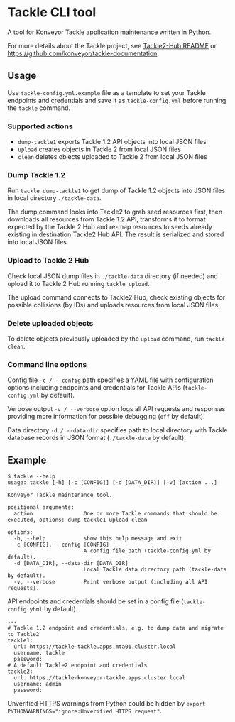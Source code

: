 # Tackle CLI tool

A tool for Konveyor Tackle application maintenance written in Python.

For more details about the Tackle project, see [Tackle2-Hub README](https://github.com/konveyor/tackle2-hub) or https://github.com/konveyor/tackle-documentation.

## Usage

Use ```tackle-config.yml.example``` file as a template to set your Tackle endpoints and credentials and save it as ```tackle-config.yml``` before running the ```tackle``` command.

### Supported actions
- ```dump-tackle1``` exports Tackle 1.2 API objects into local JSON files
- ```upload``` creates objects in Tackle 2 from local JSON files
- ```clean``` deletes objects uploaded to Tackle 2 from local JSON files

### Dump Tackle 1.2

Run ```tackle dump-tackle1``` to get dump of Tackle 1.2 objects into JSON files in local directory ```./tackle-data```.

The dump command looks into Tackle2 to grab seed resources first, then downloads all resources from Tackle 1.2 API, transforms it to format expected by the Tackle 2 Hub and re-map resources to seeds already existing in destination Tackle2 Hub API. The result is serialized and stored into local JSON files.

### Upload to Tackle 2 Hub

Check local JSON dump files in ```./tackle-data``` directory (if needed) and upload it to Tackle 2 Hub running ```tackle upload```.

The upload command connects to Tackle2 Hub, check existing objects for possible collisions (by IDs) and uploads resources from local JSON files.

### Delete uploaded objects
To delete objects previously uploaded by the ```upload``` command, run ```tackle clean```.

### Command line options

Config file ```-c / --config``` path specifies a YAML file with configuration options including endpoints and credentials for Tackle APIs (```tackle-config.yml``` by default).

Verbose output ```-v / --verbose``` option logs all API requests and responses providing more information for possible debugging (```off``` by default).

Data directory ```-d / --data-dir``` specifies path to local directory with Tackle database records in JSON format (```./tackle-data``` by default).

## Example

```
$ tackle --help
usage: tackle [-h] [-c [CONFIG]] [-d [DATA_DIR]] [-v] [action ...]

Konveyor Tackle maintenance tool.

positional arguments:
  action                One or more Tackle commands that should be executed, options: dump-tackle1 upload clean

options:
  -h, --help            show this help message and exit
  -c [CONFIG], --config [CONFIG]
                        A config file path (tackle-config.yml by default).
  -d [DATA_DIR], --data-dir [DATA_DIR]
                        Local Tackle data directory path (tackle-data by default).
  -v, --verbose         Print verbose output (including all API requests).
```

API endpoints and credentials should be set in a config file (```tackle-config.yhml``` by default).

```
---
# Tackle 1.2 endpoint and credentials, e.g. to dump data and migrate to Tackle2
tackle1:
  url: https://tackle-tackle.apps.mta01.cluster.local
  username: tackle
  password:
# A default Tackle2 endpoint and credentials
tackle2:
  url: https://tackle-konveyor-tackle.apps.cluster.local
  username: admin
  password:
```

Unverified HTTPS warnings from Python could be hidden by ```export PYTHONWARNINGS="ignore:Unverified HTTPS request"```.

